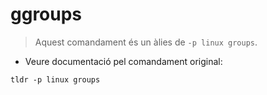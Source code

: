 # ggroups

> Aquest comandament és un àlies de `-p linux groups`.

- Veure documentació pel comandament original:

`tldr -p linux groups`
